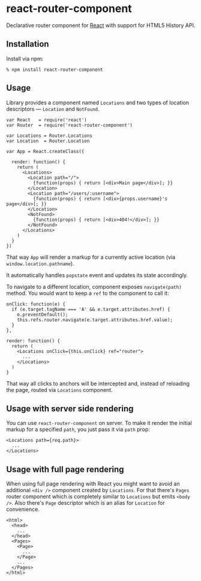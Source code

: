 # react-router-component

Declarative router component for [React][react] with support for HTML5 History
API.

## Installation

Install via npm:

    % npm install react-router-component

## Usage

Library provides a component named `Locations` and two types of location
descriptors — `Location` and `NotFound`.

    var React   = require('react')
    var Router  = require('react-router-component')

    var Locations = Router.Locations
    var Location  = Router.Location

    var App = React.createClass({

      render: function() {
        return (
          <Locations>
            <Location path="/">
              {function(props) { return [<div>Main page</div>]; }}
            </Location>
            <Location path="/users/:username">
              {function(props) { return [<div>{props.username}'s page</div>]; }}
            </Location>
            <NotFound>
              {function(props) { return [<div>404!</div>]; }}
            </NotFound>
          </Locations>
        )
      }
    })

That way `App` will render a markup for a currently active location (via
`window.location.pathname`).

It automatically handles `popstate` event and updates its state accordingly.

To navigate to a different location, component exposes `navigate(path)` method.
You would want to keep a `ref` to the component to call it:

    onClick: function(e) {
      if (e.target.tagName === 'A' && e.target.attributes.href) {
        e.preventDefault();
        this.refs.router.navigate(e.target.attributes.href.value);
      }
    },

    render: function() {
      return (
        <Locations onClick={this.onClick} ref="router">
          ...
        </Locations>
      )
    }
    
That way all clicks to anchors will be intercepted and, instead of reloading the
page, routed via `Locations` component.

## Usage with server side rendering

You can use `react-router-component` on server. To make it render the initial
markup for a specified `path`, you just pass it via `path` prop:

    <Locations path={req.path}>
      ...
    </Locations>

## Usage with full page rendering

When using full page rendering with React you might want to avoid an additional
`<div />` component created by `Locations`. For that there's `Pages` router
component which is completely similar to `Locations` but emits `<body />`. Also
there's `Page` descriptor which is an alias for `Location` for convenience.

    <html>
      <head>
        ...
      </head>
      <Pages>
        <Page>
          ...
        </Page>
        ...
      </Pages>
    </html>

[react]: https://facebook.github.io/react
